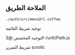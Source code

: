 ## الملاحة الطريق

`./auth/src/menuUrl.coffee`

توجيه شريط القائمة

التوجيه المخصص
@3-/urlli/Path.js

شريط التمرير
scrollc